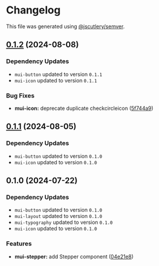 # Changelog

This file was generated using [@jscutlery/semver](https://github.com/jscutlery/semver).

## [0.1.2](https://github.com/Availity/element/compare/@availity/mui-stepper@0.1.1...@availity/mui-stepper@0.1.2) (2024-08-08)

### Dependency Updates

* `mui-button` updated to version `0.1.1`
* `mui-icon` updated to version `0.1.1`

### Bug Fixes

* **mui-icon:** deprecate duplicate checkcircleicon ([5f744a9](https://github.com/Availity/element/commit/5f744a90014b7507511f012075cceeded54001e5))

## [0.1.1](https://github.com/Availity/element/compare/@availity/mui-stepper@0.1.0...@availity/mui-stepper@0.1.1) (2024-08-05)

### Dependency Updates

* `mui-button` updated to version `0.1.0`
* `mui-icon` updated to version `0.1.0`
## 0.1.0 (2024-07-22)

### Dependency Updates

* `mui-button` updated to version `0.1.0`
* `mui-layout` updated to version `0.1.0`
* `mui-typography` updated to version `0.1.0`
* `mui-icon` updated to version `0.1.0`

### Features

* **mui-stepper:** add Stepper component ([04e21e8](https://github.com/Availity/element/commit/04e21e8f5117c79f0e110308482ed1277a9a16e7))
